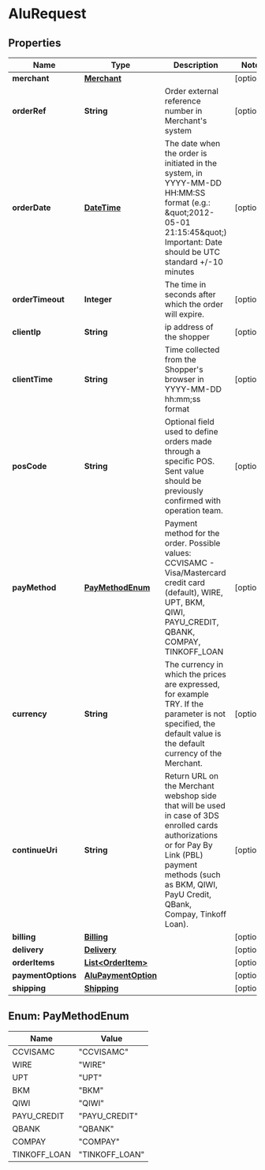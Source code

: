 
# AluRequest

## Properties
Name | Type | Description | Notes
------------ | ------------- | ------------- | -------------
**merchant** | [**Merchant**](Merchant.md) |  |  [optional]
**orderRef** | **String** | Order external reference number in Merchant&#39;s system  |  [optional]
**orderDate** | [**DateTime**](DateTime.md) | The date when the order is initiated in the system,  in YYYY-MM-DD HH:MM:SS format (e.g.: \&quot;2012-05-01 21:15:45\&quot;) Important: Date should be UTC standard +/-10 minutes  |  [optional]
**orderTimeout** | **Integer** | The time in seconds after which the order will expire.  |  [optional]
**clientIp** | **String** | ip address of the shopper |  [optional]
**clientTime** | **String** | Time collected from the Shopper&#39;s browser in YYYY-MM-DD hh:mm;ss format  |  [optional]
**posCode** | **String** | Optional field used to define orders made through a specific POS.  Sent value should be previously confirmed with operation team.   |  [optional]
**payMethod** | [**PayMethodEnum**](#PayMethodEnum) | Payment method for the order. Possible values: CCVISAMC -  Visa/Mastercard credit card (default), WIRE, UPT, BKM, QIWI,  PAYU_CREDIT, QBANK, COMPAY, TINKOFF_LOAN  |  [optional]
**currency** | **String** | The currency in which the prices are expressed, for example TRY. If the parameter is not specified, the default value is  the default currency of the Merchant.  |  [optional]
**continueUri** | **String** | Return URL on the Merchant webshop side that will be used in case  of 3DS enrolled cards authorizations or for Pay By Link (PBL)  payment methods (such as BKM, QIWI, PayU Credit, QBank, Compay, Tinkoff Loan).              |  [optional]
**billing** | [**Billing**](Billing.md) |  |  [optional]
**delivery** | [**Delivery**](Delivery.md) |  |  [optional]
**orderItems** | [**List&lt;OrderItem&gt;**](OrderItem.md) |  |  [optional]
**paymentOptions** | [**AluPaymentOption**](AluPaymentOption.md) |  |  [optional]
**shipping** | [**Shipping**](Shipping.md) |  |  [optional]


<a name="PayMethodEnum"></a>
## Enum: PayMethodEnum
Name | Value
---- | -----
CCVISAMC | &quot;CCVISAMC&quot;
WIRE | &quot;WIRE&quot;
UPT | &quot;UPT&quot;
BKM | &quot;BKM&quot;
QIWI | &quot;QIWI&quot;
PAYU_CREDIT | &quot;PAYU_CREDIT&quot;
QBANK | &quot;QBANK&quot;
COMPAY | &quot;COMPAY&quot;
TINKOFF_LOAN | &quot;TINKOFF_LOAN&quot;




